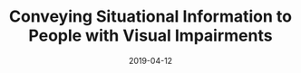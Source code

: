 ---
title: "Conveying Situational Information to People with Visual Impairments"
collection: publications
permalink: /publication/2019-04-12-vip-3
date: 2019-04-12
venue: 'CHI-2019 Workshop: Addressing the Challenges of Situationally-Induced Impairments and Disabilities in Mobile Interaction'
paperurl: 'https://rakib062.github.io/files/vip-3.pdf'
---